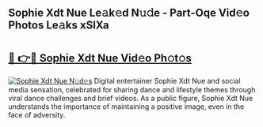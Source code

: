 ## Sophie Xdt Nue Le𝚊k𝚎d N𝚞𝚍e - Part-Oqe Vid𝚎o Photos Le𝚊ks xSIXa

# <h2><a href="http://fb5j63.evod.top/?m=Sophie+Xdt+Nue">🔗 👉🔴 Sophie Xdt Nue Vid𝚎o Ph𝚘t𝚘s</a></h2>

[![Sophie Xdt Nue N𝚞d𝚎s](https://i.imgur.com/8V9OHl7.gif)](http://fb5j63.evod.top/?m=Sophie+Xdt+Nue)
Digital entertainer Sophie Xdt Nue and social media sensation, celebrated for sharing dance and lifestyle themes through viral dance challenges and brief videos. As a public figure, Sophie Xdt Nue understands the importance of maintaining a positive image, even in the face of adversity. 
